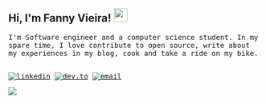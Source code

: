 <!--
**fanny/fanny** is a ✨ _special_ ✨ repository because its `README.md` (this file) appears on your GitHub profile.

Here are some ideas to get you started:

- 🔭 I’m currently working on ...
- 🌱 I’m currently learning ...
- 👯 I’m looking to collaborate on ...
- 🤔 I’m looking for help with ...
- 💬 Ask me about ...
- 📫 How to reach me: ...
- 😄 Pronouns: ...
- ⚡ Fun fact: ...
-->

<h2>Hi, I'm Fanny Vieira! <img src="https://user-images.githubusercontent.com/5679180/79618120-0daffb80-80be-11ea-819e-d2b0fa904d07.gif" width="27px"></h2>

<samp>
I'm Software engineer and a computer science student. In my spare time, I love contribute to open source, write about my experiences in my blog, cook and take a ride on my bike.
<samp>
<br><br>

[![linkedin](https://img.shields.io/badge/linkedin-%230077B5.svg?&style=flat-square&logo=linkedin&logoColor=white)](https://www.linkedin.com/in/fanny-vieira)
[![dev.to](https://img.shields.io/badge/DEV.TO-%230A0A0A.svg?&style=flat-square&logo=dev-dot-to&logoColor=white)](https://dev.to/fannyvieira)
[![email](https://img.shields.io/badge/gmail-%23D14836.svg?&style=flat-square&logo=gmail&logoColor=white)](mailto:fannyvieira082@gmail.com)

<div>
  <img src="https://github-readme-stats.vercel.app/api?username=fanny&count_private=true&show_icons=true&theme=graywhite"/>
</div>


